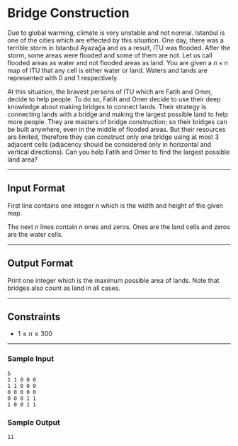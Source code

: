 # Bridge Construction

Due to global warming, climate is very unstable and not normal. Istanbul is one of the cities which are effected by this situation. One day, there was a terrible storm in Istanbul Ayazağa and as a result, ITU was flooded. After the storm, some areas were flooded and some of them are not. Let us call flooded areas as water and not flooded areas as land. You are given a $n \times n$ map of ITU that any cell is either water or land. Waters and lands are represented with $0$ and $1$ respectively.

At this situation, the bravest persons of ITU which are Fatih and Omer, decide to help people. To do so, Fatih and Omer decide to use their deep knowledge about making bridges to connect lands. Their strategy is connecting lands with a bridge and making the largest possible land to help more people. They are masters of bridge construction; so their bridges can be built anywhere, even in the middle of flooded areas. But their resources are limited, therefore they can construct only one bridge using at most $3$ adjacent cells (adjacency should be considered only in horizontal and vertical directions). Can you help Fatih and Omer to find the largest possible land area?

---

## Input Format

First line contains one integer $n$ which is the width and height of the given map.

The next $n$ lines contain $n$ ones and zeros. Ones are the land cells and zeros are the water cells.

---

## Output Format

Print one integer which is the maximum possible area of lands. Note that bridges also count as land in all cases.

---

## Constraints

- $1 \leq n \leq 300$

---

### Sample Input

```
5
1 1 0 0 0
1 1 0 0 0
0 0 0 0 0
0 0 0 1 1
1 0 0 1 1
```

### Sample Output

```
11
```